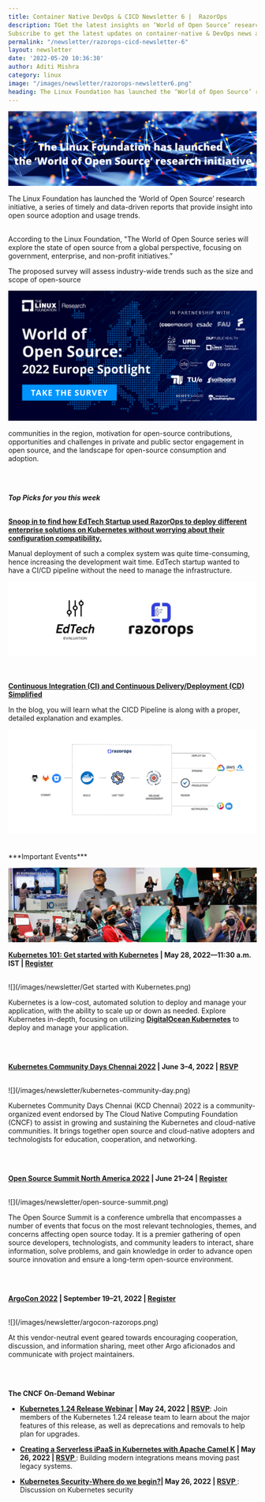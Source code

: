 ```yaml
---
title: Container Native DevOps & CICD Newsletter 6 |  RazorOps
description: TGet the latest insights on ‘World of Open Source’ research initiative launched by The Linux Foundation, important events and case studies.
Subscribe to get the latest updates on container-native & DevOps news around the globe.
permalink: "/newsletter/razorops-cicd-newsletter-6"
layout: newsletter
date: '2022-05-20 10:36:30'
author: Aditi Mishra
category: linux
image: "/images/newsletter/razorops-newsletter6.png"
heading: The Linux Foundation has launched the ‘World of Open Source’ research initiative
---
```


![](/images/newsletter/linux-foundation-launched-newsletter.png)


The Linux Foundation has launched the ‘World of Open Source’ research initiative, a series of timely and data-driven reports that provide insight into open source adoption and usage trends. 
<br>
<br>

<div class="row">
    <div class="col-sm-4">
    <p>
    According to the Linux Foundation, "The World of Open Source series will explore the state of open source from a global perspective, focusing on government, enterprise, and non-profit initiatives.” </p>
    <p>The proposed survey will assess industry-wide trends such as the size and scope of open-source</p>    </div>
    <div class="col-sm-8">
    <img src="/images/newsletter/world-of-open-source.png">
    </div>
</div>
<p>
  communities in the region, motivation for open-source contributions, opportunities and challenges in private and public sector engagement in open source, and the landscape for open-source consumption and adoption.
</p>
<br>
<br>


***Top Picks for you this week***
<br>
<br>

**[Snoop in to find how EdTech Startup used RazorOps to deploy different enterprise solutions on Kubernetes without worrying about their configuration compatibility. ](https://bit.ly/3PC34jN)**


<div class="row">
    <div class="col-sm-4">
    <p>
   Manual deployment of such a complex system was quite time-consuming, hence increasing the development wait time. EdTech startup wanted to have a CI/CD pipeline without the need to manage the infrastructure. </p>
    </div>
    <div class="col-sm-8">
    <img src="/images/newsletter/adtech-razorops.png">
    </div>
</div>


<br>
<br>

**[Continuous Integration (CI) and Continuous Delivery/Deployment (CD) Simplified](https://bit.ly/38KDPLw)**


<div class="row">
    <div class="col-sm-4">
    <p>
 In the blog, you will learn what the CICD Pipeline is along with a proper, detailed explanation and examples.
 </p>
    </div>
    <div class="col-sm-8">
    <img src="/images/newsletter/how-it-works.png">
    </div>
</div>


<br>
<br>
***Important Events***

![](/images/newsletter/kubernetes-vents.png)


<p><b><a href="https://bit.ly/3sMTfG8">Kubernetes 101: Get started with Kubernetes</a> | May 28, 2022—11:30 a.m. IST | <a href="https://bit.ly/3sMTfG8">Register</a></b></p>

<br>
![](/images/newsletter/Get started with Kubernetes.png)

Kubernetes is a low-cost, automated solution to deploy and manage your application, with the ability to scale up or down as needed. Explore Kubernetes in-depth, focusing on utilizing **[DigitalOcean Kubernetes](https://do.co/3G8dJyC)** to deploy and manage your application.

<br>
<br>
<p><b><a href="https://bit.ly/3lME8Zv">Kubernetes Community Days Chennai 2022</a> | June 3–4, 2022 | <a href=" https://bit.ly/3lME8Zv">RSVP</a></b></p>
<br>
![](/images/newsletter/kubernetes-community-day.png)

Kubernetes Community Days Chennai (KCD Chennai) 2022 is a community-organized event endorsed by The Cloud Native Computing Foundation (CNCF) to assist in growing and sustaining the Kubernetes and cloud-native communities. It brings together open source and cloud-native adopters and technologists for education, cooperation, and networking.

<br>
<br>
<p><b><a href="https://events.linuxfoundation.org/open-source-summit-north-america/">Open Source Summit North America 2022</a> | June 21–24 | <a href="https://events.linuxfoundation.org/open-source-summit-north-america/">Register</a></b></p>
<br>
![](/images/newsletter/open-source-summit.png)

The Open Source Summit is a conference umbrella that encompasses a number of events that focus on the most relevant technologies, themes, and concerns affecting open source today. It is a premier gathering of open source developers, technologists, and community leaders to interact, share information, solve problems, and gain knowledge in order to advance open source innovation and ensure a long-term open-source environment.

<br>
<br>
<p><b><a href="https://events.linuxfoundation.org/argocon/">ArgoCon 2022</a> | September 19–21, 2022 | <a href="https://events.linuxfoundation.org/argocon/">Register</a></b></p>
<br>
![](/images/newsletter/argocon-razorops.png)

At this vendor-neutral event geared towards encouraging cooperation, discussion, and information sharing, meet other Argo aficionados and communicate with project maintainers.


<br>
<br>

**The CNCF On-Demand Webinar**

* <p><b><a href="https://community.cncf.io/events/details/cncf-cncf-online-programs-presents-cncf-live-webinar-kubernetes-124-release-webinar/">Kubernetes 1.24 Release Webinar</a> | May 24, 2022 | <a href="https://community.cncf.io/events/details/cncf-cncf-online-programs-presents-cncf-live-webinar-kubernetes-124-release-webinar/">RSVP</a></b>: Join members of the Kubernetes 1.24 release team to learn about the major features of this release, as well as deprecations and removals to help plan for upgrades.</p>
* <p><b><a href="https://community.cncf.io/events/details/cncf-cncf-online-programs-presents-cncf-on-demand-webinar-creating-a-serverless-ipaas-in-kubernetes-with-apache-camel-k/">Creating a Serverless iPaaS in Kubernetes with Apache Camel K</a> | May 26, 2022 | <a href="https://community.cncf.io/events/details/cncf-cncf-online-programs-presents-cncf-on-demand-webinar-creating-a-serverless-ipaas-in-kubernetes-with-apache-camel-k/">RSVP </a></b>: Building modern integrations means moving past legacy systems.</p>
* <p><b><a href="https://community.cncf.io/events/details/cncf-cncf-online-programs-presents-cncf-on-demand-webinar-kubernetes-security-where-do-we-begin/">Kubernetes Security-Where do we begin?</a>| May 26, 2022 | <a href="https://community.cncf.io/events/details/cncf-cncf-online-programs-presents-cncf-on-demand-webinar-kubernetes-security-where-do-we-begin/">RSVP </a></b>: Discussion on Kubernetes security</p>


<br>
<br>

